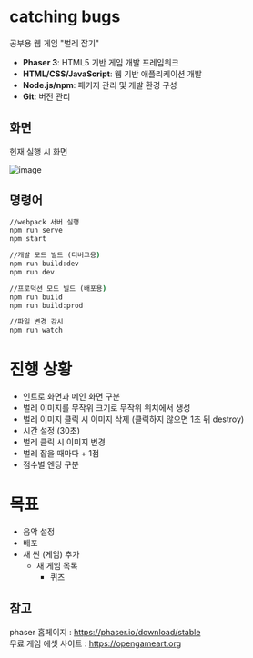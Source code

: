 # catching bugs
공부용 웹 게임 "벌레 잡기"

- **Phaser 3**: HTML5 기반 게임 개발 프레임워크
- **HTML/CSS/JavaScript**: 웹 기반 애플리케이션 개발
- **Node.js/npm**: 패키지 관리 및 개발 환경 구성
- **Git**: 버전 관리

## 화면

현재 실행 시 화면

![image](https://github.com/DevBackSu/Web_Game/assets/88326586/94700957-0393-4cb1-9042-b2cdce963bbd)

## 명령어

```cmd
//webpack 서버 실행
npm run serve
npm start

//개발 모드 빌드 (디버그용)
npm run build:dev
npm run dev

//프로덕션 모드 빌드 (배포용)
npm run build
npm run build:prod

//파일 변경 감시
npm run watch
```

# 진행 상황
- 인트로 화면과 메인 화면 구분
- 벌레 이미지를 무작위 크기로 무작위 위치에서 생성
- 벌레 이미지 클릭 시 이미지 삭제 (클릭하지 않으면 1초 뒤 destroy)
- 시간 설정 (30초)
- 벌레 클릭 시 이미지 변경
- 벌레 잡을 때마다 + 1점
- 점수별 엔딩 구분

# 목표
- 음악 설정
- 배포
- 새 씬 (게임) 추가
  - 새 게임 목록
    - 퀴즈


## 참고

phaser 홈페이지 : https://phaser.io/download/stable<br/>
무료 게임 에셋 사이트 : https://opengameart.org

<!-- ## 목표
- 상단 버튼 클릭 시 구현 or 출력 화면 <-> 코드 화면
- 물음표 버튼 클릭 시 게임 방법 설명
- 뒤로 가기 버튼 클릭 시 이전 페이지로 이동
- 오류 문장 클릭 or 입력 시
  - 정답이면 성공 -> 다음 문제
  - 오답이면 실패 -> 현재 문제 진행
    - 3번 실패 시 '공부하세요' 하고 관련 공식 사이트로 이동시킴

### 문제 목록
- HTML 문제
- CSS 문제
- JS 문제
- JAVA 문제 -->